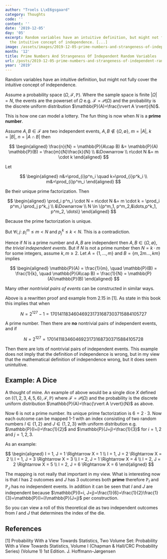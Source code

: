 ```yaml
---
author: "Troels L\xE6gsgaard"
category: Thoughts
code: ''
content: ''
date: '2019-12-05'
day: '05'
excerpt: Random variables have an intuitive definition, but might not fully cover
  the intuitive concept of independence. [...]
image: /assets/images/2019-12-05-prime-numbers-and-strangeness-of-independent-random-variables/prime_number.png
month: '12'
title: Prime Numbers And Strangeness Of Independent Random Variables
url: /posts/2019-12-05-prime-numbers-and-strangeness-of-independent-random-variables.html
year: '2019'
---
```


Random variables have an intuitive definition, but might not fully cover the intuitive concept of independence.  <!--more--> 

Assume a probability space $(\Omega, \mathcal{F}, \mathbb{P})$. Where the sample space is finite $\vert\Omega\vert=N$, the events are the powerset of $\Omega$ e.g. $\mathcal{F}=\mathcal{P}(\Omega)$ and the probability is the discrete uniform distribution $\mathbb{P}(A)=\frac{\rvert A \rvert}{N}$.

This is how one can model a lottery. The fun thing is now when $N$ is a **prime number**.

Assume $A,B\in\mathcal{F}$ are two independent events, $A,B\notin\{\Omega, \emptyset \}$, $m=\rvert A\rvert$, $k=\rvert B\rvert$, $n=\rvert A\cap B \rvert$ then

$$
\begin{aligned}
\frac{n}{N} = \mathbb{P}(A\cap B) &= \mathbb{P}(A) \mathbb{P}(B) = \frac{m}{N}\frac{k}{N} \\
&\Downarrow \\
n\cdot N &= m \cdot k
\end{aligned}
$$

Let

$$
\begin{aligned}
n&=\prod_{i}p^n_i \quad k=\prod_{i}p^k_i \\
m&=\prod_{i}p^m_i
\end{aligned}
$$

Be their unique prime factorization. Then

$$
\begin{aligned}
\prod_i p^n_i \cdot N = n\cdot N &= m \cdot k = \prod_i p^m_i \prod_j p^k_j \\
&\Downarrow \\
N \in \{p^m_1, p^m_2,&\dots,p^k_1, p^m_2, \dots\}
\end{aligned}
$$

Because the prime factorization is unique.

But $\forall i,j:$ $p^m_i\leq m<N$ and $p^k_j\leq k<N$. This is a contradiction.

Hence if $N$ is a prime number and $A,B$ are independent then $A,B\in\{\Omega, \emptyset \}$, *the trivial independent events*. But if $N$ is not a prime number then $N=k\cdot m$ for some integers, assume $k,m\geq 2$.
Let $A=\{1,\dots,m\}$ and $B=\{m,2m\dots,km\}$ implies

$$
\begin{aligned}
\mathbb{P}(A) = \frac{1}{m}, \quad \mathbb{P}(B) = \frac{1}{k}, \quad \mathbb{P}(A\cap B) = \frac{1}{N} = \mathbb{P}(A)\mathbb{P}(B)
\end{aligned}
$$

Many other *nontrivial pairs of events* can be constructed in similar ways.

Above is a rewritten proof and example from 2.15 in [1]. As state in this book this implies that when

$$
N=2^{127}-1=170141183460469231731687303715884105727
$$

A prime number. Then there are **no** nontrivial pairs of independent events, and if

$$
N=2^{127}=170141183460469231731687303715884105728
$$

Then there are lots of nontrivial pairs of independent events. This example does not imply that the definition of independence is wrong, but in my view that the mathematical definition of independence wrong, but it does seem unintuitive.

## Example: A Dice

A thought of mine. An example of above would be a single dice $X$ defined on $(\{1,2,3,4,5,6\}, \mathcal{F}, \mathbb{P})$ where $\mathcal{F}=\mathcal{P}(\Omega)$ and the probability is the discrete uniform distribution $\mathbb{P}(A)=\frac{\rvert A \rvert}{N}$ as above.

Now 6 is not a prime number. Its unique prime factorization is $6=2\cdot3$. Now each outcome can be mapped 1-1 with an index consisting of two random numbers $I\in\{1,2\}$ and $J\in\{1,2,3\}$ with uniform distribution e.g. $\mathbb{P}(I=i)=\frac{1}{2}$ and $\mathbb{P}(J=j)=\frac{1}{3}$ for $i=1,2$ and $j=1,2,3$.

As an example:

$$
\begin{aligned}
    I = 1, J = 1 \Rightarrow X = 1 \\
    I = 1, J = 2 \Rightarrow X = 2 \\
    I = 1, J = 3 \Rightarrow X = 3 \\
    I = 2, J = 1 \Rightarrow X = 4 \\
    I = 2, J = 2 \Rightarrow X = 5 \\
    I = 2, J = 6 \Rightarrow X = 6
\end{aligned}
$$

The mapping is not really that important in my view. What is interesting now is that $I$ has 2 outcomes and $J$ has 3 outcomes both **prime** therefore $\mathbb{P}_I$ and $\mathbb{P}_J$ has no independent events. In addition it can be seen that $I$ and $J$ are independent because $\mathbb{P}(I=i, J=j)=\frac{1}{6}=\frac{1}{2}\frac{1}{3}=\mathbb{P}(I=i)\mathbb{P}(J=j)$ per construction.

So you can view a roll of this theoretical die as two independent outcomes from $I$ and $J$ that determines the index of the die. 

## References

[1] Probability With a View Towards Statistics, Two Volume Set: Probability With a View Towards Statistics, Volume I (Chapman & Hall/CRC Probability Series) (Volume 1) 1st Edition. J. Hoffmann-Jørgensen
